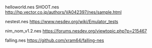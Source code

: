 helloworld.nes
SHOOT.nes
http://hp.vector.co.jp/authors/VA042397/nes/sample.html

nestest.nes
https://www.nesdev.org/wiki/Emulator_tests

nim_nom_v1.2.nes
https://forums.nesdev.org/viewtopic.php?p=215467

falling.nes
https://github.com/xram64/falling-nes

